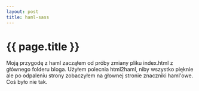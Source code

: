 ```yaml
---
layout: post
title: haml-sass 
---
```


# {{ page.title }}

Moją przygodę z haml zacząłem od próby zmiany pliku index.html z głównego folderu bloga.
Użyłem polecnia html2haml, niby wszystko pięknie ale po odpaleniu strony zobaczyłem na głownej stronie
znaczniki haml'owe. Coś było nie tak.
